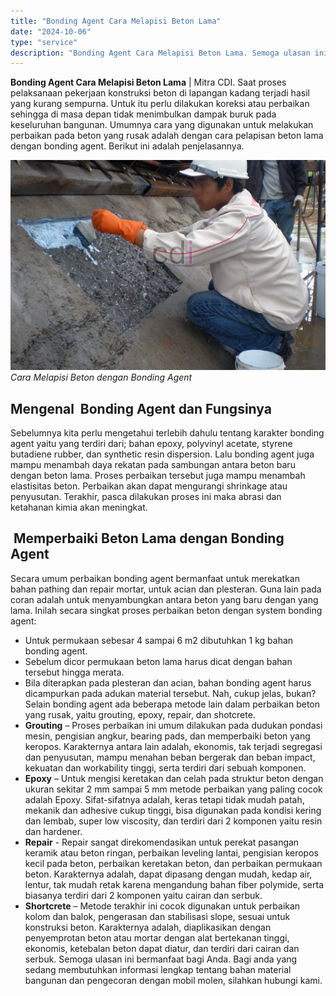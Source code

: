 ```yaml
---
title: "Bonding Agent Cara Melapisi Beton Lama"
date: "2024-10-06"
type: "service"
description: "Bonding Agent Cara Melapisi Beton Lama. Semoga ulasan ini bermanfaat bagi Anda. Bagi anda yang sedang membutuhkan informasi lengkap tentang bahan material ba..."
---
```


**Bonding Agent Cara Melapisi Beton Lama** | Mitra CDI. Saat proses pelaksanaan pekerjaan konstruksi beton di lapangan kadang terjadi hasil yang kurang sempurna. Untuk itu perlu dilakukan koreksi atau perbaikan sehingga di masa depan tidak menimbulkan dampak buruk pada keseluruhan bangunan. Umumnya cara yang digunakan untuk melakukan perbaikan pada beton yang rusak adalah dengan cara pelapisan beton lama dengan bonding agent. Berikut ini adalah penjelasannya.

![Cara Melapisi Beton dengan Bonding Agent](/images/blog/melapisi-beton-dg-bonding-agent.jpg)
*Cara Melapisi Beton dengan Bonding Agent*

 ## Mengenal  Bonding Agent dan Fungsinya
    
Sebelumnya kita perlu mengetahui terlebih dahulu tentang karakter bonding agent yaitu yang terdiri dari; bahan epoxy, polyvinyl acetate, styrene butadiene rubber, dan synthetic resin dispersion. Lalu bonding agent juga mampu menambah daya rekatan pada sambungan antara beton baru dengan beton lama. Proses perbaikan tersebut juga mampu menambah elastisitas beton. Perbaikan akan dapat mengurangi shrinkage atau penyusutan. Terakhir, pasca dilakukan proses ini maka abrasi dan ketahanan kimia akan meningkat.

 ##  Memperbaiki Beton Lama dengan Bonding Agent
    
Secara umum perbaikan bonding agent bermanfaat untuk merekatkan bahan pathing dan repair mortar, untuk acian dan plesteran. Guna lain pada coran adalah untuk menyambungkan antara beton yang baru dengan yang lama. Inilah secara singkat proses perbaikan beton dengan system bonding agent:
- Untuk permukaan sebesar 4 sampai 6 m2 dibutuhkan 1 kg bahan bonding agent.
- Sebelum dicor permukaan beton lama harus dicat dengan bahan tersebut hingga merata.
- Bila diterapkan pada plesteran dan acian, bahan bonding agent harus dicampurkan pada adukan material tersebut.
Nah, cukup jelas, bukan?
Selain bonding agent ada beberapa metode lain dalam perbaikan beton yang rusak, yaitu grouting, epoxy, repair, dan shotcrete.
- **Grouting** – Proses perbaikan ini umum dilakukan pada dudukan pondasi mesin, pengisian angkur, bearing pads, dan memperbaiki beton yang keropos. Karakternya antara lain adalah, ekonomis, tak terjadi segregasi dan penyusutan, mampu menahan beban bergerak dan beban impact, kekuatan dan workability tinggi, serta terdiri dari sebuah komponen.
- **Epoxy** – Untuk mengisi keretakan dan celah pada struktur beton dengan ukuran sekitar 2 mm sampai 5 mm metode perbaikan yang paling cocok adalah Epoxy. Sifat-sifatnya adalah, keras tetapi tidak mudah patah, mekanik dan adhesive cukup tinggi, bisa digunakan pada kondisi kering dan lembab, super low viscosity, dan terdiri dari 2 komponen yaitu resin dan hardener.
- **Repair** - Repair sangat direkomendasikan untuk perekat pasangan keramik atau beton ringan, perbaikan leveling lantai, pengisian keropos kecil pada beton, perbaikan keretakan beton, dan perbaikan permukaan beton. Karakternya adalah, dapat dipasang dengan mudah, kedap air, lentur, tak mudah retak karena mengandung bahan fiber polymide, serta biasanya terdiri dari 2 komponen yaitu cairan dan serbuk.
- **Shortcrete** – Metode terakhir ini cocok digunakan untuk perbaikan kolom dan balok, pengerasan dan stabilisasi slope, sesuai untuk konstruksi beton. Karakternya adalah, diaplikasikan dengan penyemprotan beton atau mortar dengan alat bertekanan tinggi, ekonomis, ketebalan beton dapat diatur, dan terdiri dari cairan dan serbuk.
Semoga ulasan ini bermanfaat bagi Anda. Bagi anda yang sedang membutuhkan informasi lengkap tentang bahan material bangunan dan pengecoran dengan mobil molen, silahkan hubungi kami.
